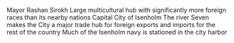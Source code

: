 Mayor Rashan Sirokh
Large multicultural hub with significantly more foreign races than its nearby nations
Capital City of Isenholm
The river Seven makes the City a major trade hub for foreign exports and imports for the rest of the country
Much of the Isenholm navy is stationed in the city harbor
